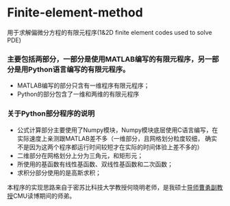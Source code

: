 # Finite-element-method
用于求解偏微分方程的有限元程序(1&amp;2D finite element codes used to solve PDE)

### 主要包括两部分，一部分是使用MATLAB编写的有限元程序，另一部分是用Python语言编写的有限元程序。
- MATLAB编写的部分只含有一维程序有限元程序；
- Python的部分包含了一维和两维的有限元程序
 
### 关于Python部分程序的说明
- 公式计算部分主要使用了Numpy模块，Numpy模块底层使用C语言编写，在实际速度上亲测跟MATLAB差不多（一维部分，且网格划分粒度较细，
确实不是因为这两个程序都运行时间较短才在实际的时间体验上差不多的）
- 二维部分在网格划分上分为三角元，和矩形元；
- 所使用的基函数有线性基函数、双线性基函数和二次函数；
- 求积分部分使用的是高斯求积；

本程序的实现思路来自于密苏比科技大学教授何晓明老师，是我硕士[导师曹勇副教授](http://www.hitsz.edu.cn/teacher/view/id-534.html)CMU读博期间的师弟。
